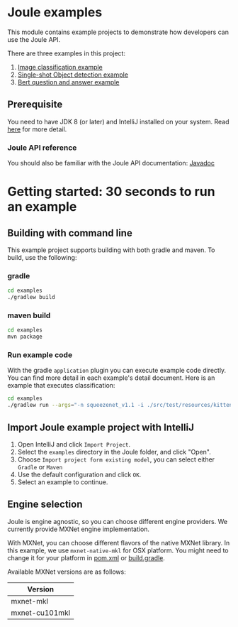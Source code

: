 Joule examples
==============

This module contains example projects to demonstrate how developers can use the Joule API.

There are three examples in this project:

1. [Image classification example](CLASSIFY.md)
2. [Single-shot Object detection example](SSD.md)
3. [Bert question and answer example](BERTQA.md)

## Prerequisite

You need to have JDK 8 (or later) and IntelliJ installed on your system. Read [here](setup.md) for more detail.
 
### Joule API reference
You should also be familiar with the Joule API documentation: [Javadoc](https://joule.s3.amazonaws.com/java-api/index.html)


Getting started: 30 seconds to run an example
=======================

## Building with command line

This example project supports building with both gradle and maven. To build, use the following:

### gradle

```sh
cd examples
./gradlew build
```

### maven build

```sh
cd examples
mvn package
```

### Run example code
With the gradle `application` plugin you can execute example code directly.
You can find more detail in each example's detail document.
Here is an example that executes classification:

```sh
cd examples
./gradlew run --args="-n squeezenet_v1.1 -i ./src/test/resources/kitten.jpg"
```

## Import Joule example project with IntelliJ

1. Open IntelliJ and click `Import Project`.
2. Select the `examples` directory in the Joule folder, and click "Open".
3. Choose `Import project form existing model`, you can select either `Gradle` or `Maven`
4. Use the default configuration and click `OK`.
5. Select an example to continue.

## Engine selection

Joule is engine agnostic, so you can choose different engine providers. We currently
provide MXNet engine implementation.

With MXNet, you can choose different flavors of the native MXNet library.
In this example, we use `mxnet-native-mkl` for OSX platform. You might need to 
change it for your platform in [pom.xml](pom.xml) or [build.gradle](build.gradle).


Available MXNet versions are as follows:

| Version  |
| -------- |
| mxnet-mkl|
| mxnet-cu101mkl|

